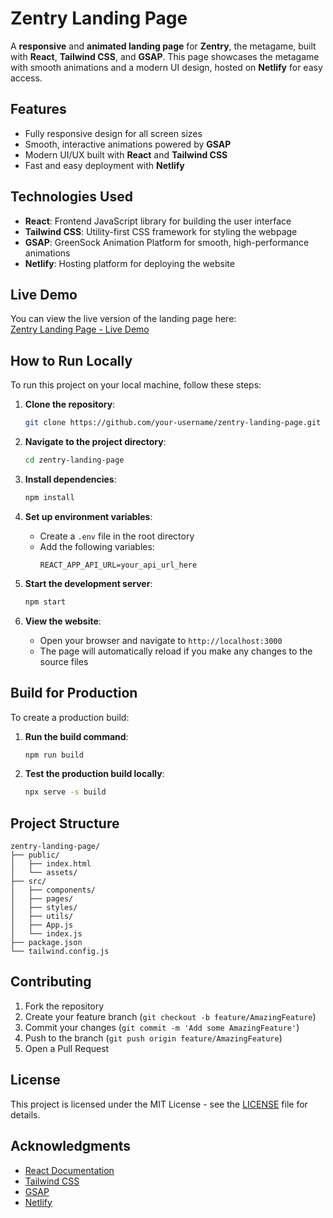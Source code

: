# Zentry Landing Page

A **responsive** and **animated landing page** for **Zentry**, the metagame, built with **React**, **Tailwind CSS**, and **GSAP**. This page showcases the metagame with smooth animations and a modern UI design, hosted on **Netlify** for easy access.

## Features

- Fully responsive design for all screen sizes
- Smooth, interactive animations powered by **GSAP**
- Modern UI/UX built with **React** and **Tailwind CSS**
- Fast and easy deployment with **Netlify**

## Technologies Used

- **React**: Frontend JavaScript library for building the user interface
- **Tailwind CSS**: Utility-first CSS framework for styling the webpage
- **GSAP**: GreenSock Animation Platform for smooth, high-performance animations
- **Netlify**: Hosting platform for deploying the website

## Live Demo

You can view the live version of the landing page here:  
[Zentry Landing Page - Live Demo](https://679f1d27f6d5d8410b94c684--idyllic-cupcake-029134.netlify.app/)

## How to Run Locally

To run this project on your local machine, follow these steps:

1. **Clone the repository**:
   ```bash
   git clone https://github.com/your-username/zentry-landing-page.git
   ```

2. **Navigate to the project directory**:
   ```bash
   cd zentry-landing-page
   ```

3. **Install dependencies**:
   ```bash
   npm install
   ```

4. **Set up environment variables**:
   - Create a `.env` file in the root directory
   - Add the following variables:
     ```
     REACT_APP_API_URL=your_api_url_here
     ```

5. **Start the development server**:
   ```bash
   npm start
   ```

6. **View the website**:
   - Open your browser and navigate to `http://localhost:3000`
   - The page will automatically reload if you make any changes to the source files

## Build for Production

To create a production build:

1. **Run the build command**:
   ```bash
   npm run build
   ```

2. **Test the production build locally**:
   ```bash
   npx serve -s build
   ```

## Project Structure

```
zentry-landing-page/
├── public/
│   ├── index.html
│   └── assets/
├── src/
│   ├── components/
│   ├── pages/
│   ├── styles/
│   ├── utils/
│   ├── App.js
│   └── index.js
├── package.json
└── tailwind.config.js
```

## Contributing

1. Fork the repository
2. Create your feature branch (`git checkout -b feature/AmazingFeature`)
3. Commit your changes (`git commit -m 'Add some AmazingFeature'`)
4. Push to the branch (`git push origin feature/AmazingFeature`)
5. Open a Pull Request

## License

This project is licensed under the MIT License - see the [LICENSE](LICENSE) file for details.

## Acknowledgments

- [React Documentation](https://reactjs.org/)
- [Tailwind CSS](https://tailwindcss.com/)
- [GSAP](https://greensock.com/gsap/)
- [Netlify](https://www.netlify.com/)
